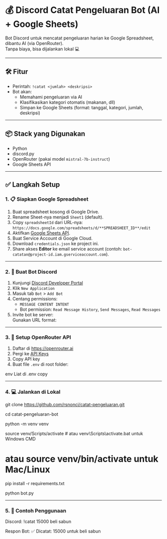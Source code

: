 # 💰 Discord Catat Pengeluaran Bot (AI + Google Sheets)

Bot Discord untuk mencatat pengeluaran harian ke Google Spreadsheet, dibantu AI (via OpenRouter).  
Tanpa biaya, bisa dijalankan lokal 💻

---

## 🛠️ Fitur

- Perintah: `!catat <jumlah> <deskripsi>`
- Bot akan:
  - Memahami pengeluaran via AI
  - Klasifikasikan kategori otomatis (makanan, dll)
  - Simpan ke Google Sheets (format: tanggal, kategori, jumlah, deskripsi)

---

## 📦 Stack yang Digunakan

- Python
- discord.py
- OpenRouter (pakai model `mistral-7b-instruct`)
- Google Sheets API

---

## ✅ Langkah Setup

### 1. 📋 Siapkan Google Spreadsheet

1. Buat spreadsheet kosong di Google Drive.
2. Rename Sheet-nya menjadi `Sheet1` (default).
3. Copy `spreadsheetId` dari URL-nya:  
   `https://docs.google.com/spreadsheets/d/**SPREADSHEET_ID**/edit`
4. Aktifkan [Google Sheets API](https://console.cloud.google.com/apis/library/sheets.googleapis.com).
5. Buat Service Account di Google Cloud.
6. Download `credentials.json` ke project ini.
7. Share akses **Editor** ke email service account (contoh: `bot-catatan@project-id.iam.gserviceaccount.com`).

---

### 2. 🤖 Buat Bot Discord

1. Kunjungi [Discord Developer Portal](https://discord.com/developers/applications)
2. Klik `New Application`
3. Masuk tab `Bot` > `Add Bot`
4. Centang permissions:
   - `MESSAGE CONTENT INTENT`
   - Bot permission: `Read Message History`, `Send Messages`, `Read Messages`
5. Invite bot ke server:  
   Gunakan URL format:


---

### 3. 🔑 Setup OpenRouter API

1. Daftar di https://openrouter.ai
2. Pergi ke [API Keys](https://openrouter.ai/account/keys)
3. Copy API key
4. Buat file `.env` di root folder:

env
Liat di .env copy

---

### 4. 💻 Jalankan di Lokal

git clone https://github.com/rsnonci/catat-pengeluaran.git

cd catat-pengeluaran-bot

python -m venv venv

source venv/Scripts/activate    # atau venv\Scripts\activate.bat untuk Windows CMD
# atau source venv/bin/activate untuk Mac/Linux

pip install -r requirements.txt

python bot.py

---

### 5. 📢 Contoh Penggunaan

Discord: !catat 15000 beli sabun

Respon Bot: ✅ Dicatat: 15000 untuk beli sabun